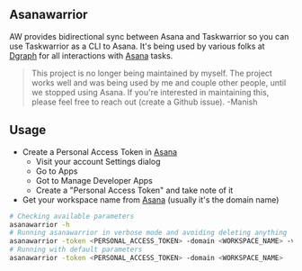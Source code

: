 Asanawarrior
------------

AW provides bidirectional sync between Asana and Taskwarrior so you can use Taskwarrior as a CLI to Asana. It's being used by various folks at [Dgraph](https://dgraph.io/) for all interactions with [Asana](https://asana.com/) tasks.

> This project is no longer being maintained by myself. The project works well
> and was being used by me and couple other people, until we stopped using
> Asana. If you're interested in maintaining this, please feel free to reach out
> (create a Github issue). -Manish

## Usage

* Create a Personal Access Token in [Asana](https://asana.com/developers/documentation/getting-started/auth)
  * Visit your account Settings dialog
  * Go to Apps
  * Got to Manage Developer Apps
  * Create a "Personal Access Token" and take note of it
* Get your workspace name from [Asana](https://app.asana.com/) (usually it's the domain name)

``` sh
# Checking available parameters
asanawarrior -h
# Running asanawarrior in verbose mode and avoiding deleting anything
asanawarrior -token <PERSONAL_ACCESS_TOKEN> -domain <WORKSPACE_NAME> -verbose -deletes 0
# Running with default parameters
asanawarrior -token <PERSONAL_ACCESS_TOKEN> -domain <WORKSPACE_NAME>
```

